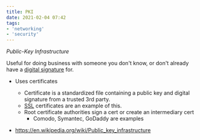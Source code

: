 ```yaml
---
title: PKI
date: 2021-02-04 07:42
tags:
- 'networking'
- 'security'
---
```


_Public-Key Infrastructure_

Useful for doing business with someone you don't know, or don't already have a [digital signature](2021-02-04--07-32-38Z--digital_signatures.md) for. 

* Uses certificates
	+ Certificate is a standardized file containing a public key and digital
		signature from a trusted 3rd party. 
	+ [SSL](2020-11-10--14-59-52Z--ssl.md) certificates are an example of this.
	+ Root certificate authorities sign a cert or create an intermediary cert 
		- Comodo, Symantec, GoDaddy are examples

* https://en.wikipedia.org/wiki/Public_key_infrastructure
